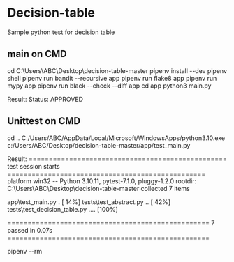 # Decision-table

Sample python test for decision table


## main on CMD

cd C:\Users\ABC\Desktop\decision-table-master
pipenv install --dev
pipenv shell
pipenv run  bandit --recursive app
pipenv run  flake8 app
pipenv run  mypy app
pipenv run  black --check --diff app
cd app
python3 main.py

Result:
Status: APPROVED


## Unittest on CMD

cd ..
C:/Users/ABC/AppData/Local/Microsoft/WindowsApps/python3.10.exe c:/Users/ABC/Desktop/decision-table-master/app/test_main.py


Result:
================================================= test session starts =================================================
platform win32 -- Python 3.10.11, pytest-7.1.0, pluggy-1.2.0
rootdir: C:\Users\ABC\Desktop\decision-table-master
collected 7 items

app\test_main.py .                                                                                               [ 14%]
tests\test_abstract.py ..                                                                                        [ 42%]
tests\test_decision_table.py ....                                                                                [100%]

================================================== 7 passed in 0.07s ==================================================

pipenv --rm
